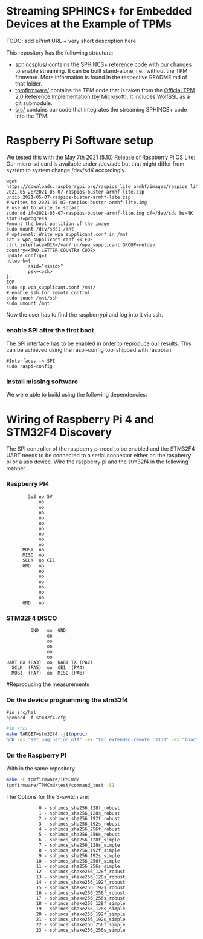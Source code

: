 # Streaming SPHINCS+ for Embedded Devices at the Example of TPMs

TODO: add ePrint URL + very short description here

This repository has the following structure:

* [sphincsplus/](sphincsplus) contains the SPHINCS+ reference code with our changes to enable streaming. It can be built stand-alone, i.e., without the TPM firmware. More information is found in the respective README.md of that folder.
* [tpmfirmware/](tpmfirmware) contains the TPM code that is taken from the [Official TPM 2.0 Reference Implementation (by Microsoft)](https://github.com/microsoft/ms-tpm-20-ref). It includes WolfSSL as a git submodule.
* [src/](src) contains our code that integrates the streaming SPHINCS+ code into the TPM.

# Raspberry Pi Software setup

We tested this with the May 7th 2021 (5.10) Release of Raspberry Pi OS Lite:
Our micro-sd card is available under /dev/sdc but that might differ from system to 
system change /dev/sdX accordingly.


```
wget https://downloads.raspberrypi.org/raspios_lite_armhf/images/raspios_lite_armhf-2021-05-28/2021-05-07-raspios-buster-armhf-lite.zip
unzip 2021-05-07-raspios-buster-armhf-lite.zip   
# writes to 2021-05-07-raspios-buster-armhf-lite.img
# use dd to write to sdcard
sudo dd if=2021-05-07-raspios-buster-armhf-lite.img of=/dev/sdc bs=4K status=progress
#mount the boot partition of the image
sudo mount /dev/sdc1 /mnt
# optional: Write wpa_supplicant.conf in /mnt
cat > wpa_supplicant.conf << EOF
ctrl_interface=DIR=/var/run/wpa_supplicant GROUP=netdev
country=<TWO LETTER COUNTRY CODE>
update_config=1
network={
        ssid="<ssid>"
        psk=<psk>
}.
EOF
sudo cp wpa_supplicant.conf /mnt/
# enable ssh for remote control
sudo touch /mnt/ssh
sudo umount /mnt
```

Now the user has to find the raspberrypi and log into it via ssh.

### enable SPI after the first boot

The SPI interface has to be enabled in order to reproduce our results.
This can be achieved using the raspi-config tool shipped with raspbian.

```
#Interfaces -> SPI 
sudo raspi-config
```


### Install missing software

We were able to build using the following dependencies:





# Wiring of Raspberry Pi 4 and STM32F4 Discovery 

The SPI controller of the raspberry pi need to be enabled and 
the STM32F4 UART needs to be connected to a serial connector either
on the raspberry pi or a usb device. Wire the raspberry pi and the 
stm32f4 in the following manner.

### Raspberry PI4

```
        3v3 oo 5V             
            oo             
            oo             
            oo             
            oo             
            oo             
            oo             
            oo             
            oo             
            oo             
      MOSI  oo             
      MISO  oo             
      SCLK  oo CE1            
      GND   oo            
            oo             
            oo             
            oo             
            oo             
            oo             
            oo 
      GND   oo 
```

### STM32F4 DISCO

```
         GND   oo  GND
               oo             
               oo             
               oo             
               oo             
               oo             
UART RX (PA3)  oo  UART TX (PA2)
  SCLK  (PA5)  oo  CE1  (PA4)           
  MOSI  (PA7)  oo  MISO (PA6)             
```


#Reproducing the measurements

### On the device programming the stm32f4

```
#in src/hal
openocd -f stm32f4.cfg
```

```bash
#in src/ 
make TARGET=stm32f4 -j$(nproc)
gdb -ex "set pagination off" -ex "tar extended-remote :3333" -ex "load" -ex "run" build/tpm.elf
```

### On the Raspberry PI

With in the same repository

```bash
make -C tpmfirmware/TPMCmd/
tpmfirmware/TPMCmd/test/command_test -S1
```

The Options for the S-switch are:
```
            0 - sphincs_sha256_128f_robust
            1 - sphincs_sha256_128s_robust
            2 - sphincs_sha256_192f_robust
            3 - sphincs_sha256_192s_robust
            4 - sphincs_sha256_256f_robust
            5 - sphincs_sha256_256s_robust
            6 - sphincs_sha256_128f_simple
            7 - sphincs_sha256_128s_simple
            8 - sphincs_sha256_192f_simple
            9 - sphincs_sha256_192s_simple
           10 - sphincs_sha256_256f_simple
           11 - sphincs_sha256_256s_simple
           12 - sphincs_shake256_128f_robust
           13 - sphincs_shake256_128s_robust
           14 - sphincs_shake256_192f_robust
           15 - sphincs_shake256_192s_robust
           16 - sphincs_shake256_256f_robust
           17 - sphincs_shake256_256s_robust
           18 - sphincs_shake256_128f_simple
           19 - sphincs_shake256_128s_simple
           20 - sphincs_shake256_192f_simple
           21 - sphincs_shake256_192s_simple
           22 - sphincs_shake256_256f_simple
           23 - sphincs_shake256_256s_simple
```
